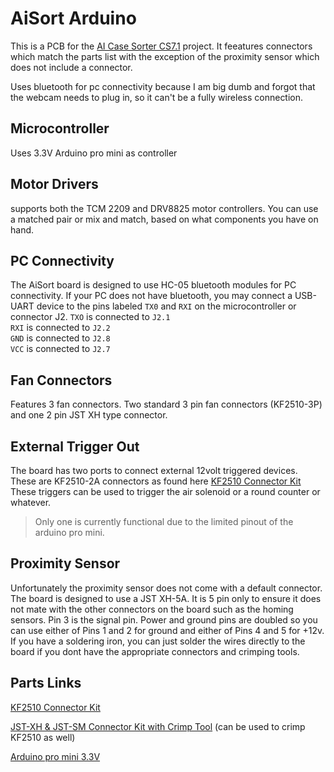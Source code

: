 # AiSort Arduino
This is a PCB for the [AI Case Sorter CS7.1](https://github.com/sjseth/AI-Case-Sorter-CS7.1) project. It feeatures connectors which match the parts list with the exception of the proximity sensor which does not include a connector.

Uses bluetooth for pc connectivity because I am big dumb and forgot that the webcam needs to plug in, so it can't be a fully wireless connection.

## Microcontroller
Uses 3.3V Arduino pro mini as controller 

## Motor Drivers
supports both the TCM 2209 and DRV8825 motor controllers. You can use a matched pair or mix and match, based on what components you have on hand.

## PC Connectivity
The AiSort board is designed to use HC-05 bluetooth modules for PC connectivity. If your PC does not have bluetooth, you may connect a USB-UART device to the pins labeled `TX0` and `RXI`  on the microcontroller or connector J2. 
`TXO` is connected to `J2.1`  
`RXI` is connected to `J2.2`  
`GND` is connected to `J2.8`  
`VCC` is connected to `J2.7`  

## Fan Connectors
Features 3 fan connectors. Two standard 3 pin fan connectors (KF2510-3P) and one 2 pin JST XH type connector. 

## External Trigger Out
The board has two ports to connect external 12volt triggered devices. These are KF2510-2A connectors as found here [KF2510 Connector Kit](https://www.amazon.com/dp/B01M69TKAM)
These triggers can be used to trigger the air solenoid or a round counter or whatever.
> Only one is currently functional due to the limited pinout of the arduino pro mini.

## Proximity Sensor
Unfortunately the proximity sensor does not come with a default connector.
The board is designed to use a JST XH-5A. It is 5 pin only to ensure it does not mate with the other connectors on the board such as the homing sensors. Pin 3 is the signal pin. Power and ground pins are doubled so you can use either of Pins 1 and 2 for ground and either of Pins 4 and 5 for +12v. 
If you have a soldering iron, you can just solder the wires directly to the board if you dont have the appropriate connectors and crimping tools.


## Parts Links
[KF2510 Connector Kit](https://www.amazon.com/dp/B01M69TKAM)

[JST-XH & JST-SM Connector Kit with Crimp Tool](https://www.amazon.com/gp/product/B09X111BK5) (can be used to crimp KF2510 as well)

[Arduino pro mini 3.3V](https://www.ebay.com/itm/404241279783)
